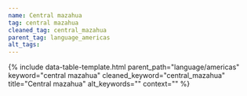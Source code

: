 ```yaml
---
name: Central mazahua
tag: central mazahua
cleaned_tag: central_mazahua
parent_tag: language_americas
alt_tags: 
---
```


{% include data-table-template.html 
  parent_path="language/americas" 
  keyword="central mazahua" 
  cleaned_keyword="central_mazahua" 
  title="Central mazahua"
  alt_keywords=""
  context=""
%}

